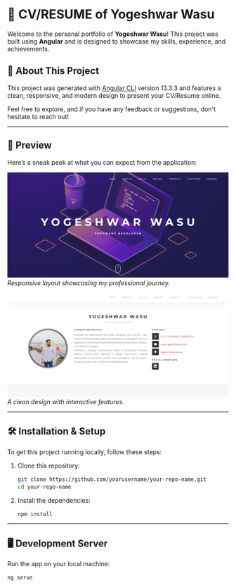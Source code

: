 # 🚀 **CV/RESUME of Yogeshwar Wasu**  

Welcome to the personal portfolio of **Yogeshwar Wasu**! This project was built using **Angular** and is designed to showcase my skills, experience, and achievements.

## 💼 **About This Project**

This project was generated with [Angular CLI](https://github.com/angular/angular-cli) version 13.3.3 and features a clean, responsive, and modern design to present your CV/Resume online.  

Feel free to explore, and if you have any feedback or suggestions, don't hesitate to reach out!

---

## 📸 **Preview**

Here’s a sneak peek at what you can expect from the application:

![Preview 1](src/assets/images/preview/preview1.jpg)  
*Responsive layout showcasing my professional journey.*

![Preview 2](src/assets/images/preview/preview2.jpg)  
*A clean design with interactive features.*

---

## 🛠️ **Installation & Setup**

To get this project running locally, follow these steps:

1. Clone this repository:

    ```bash
    git clone https://github.com/yourusername/your-repo-name.git
    cd your-repo-name
    ```

2. Install the dependencies:

    ```bash
    npm install
    ```

---

## 🖥️ **Development Server**

Run the app on your local machine:

```bash
ng serve
